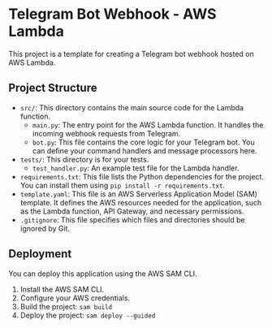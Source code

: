 # Telegram Bot Webhook - AWS Lambda

This project is a template for creating a Telegram bot webhook hosted on AWS Lambda.

## Project Structure

- `src/`: This directory contains the main source code for the Lambda function.
  - `main.py`: The entry point for the AWS Lambda function. It handles the incoming webhook requests from Telegram.
  - `bot.py`: This file contains the core logic for your Telegram bot. You can define your command handlers and message processors here.
- `tests/`: This directory is for your tests.
  - `test_handler.py`: An example test file for the Lambda handler.
- `requirements.txt`: This file lists the Python dependencies for the project. You can install them using `pip install -r requirements.txt`.
- `template.yaml`: This file is an AWS Serverless Application Model (SAM) template. It defines the AWS resources needed for the application, such as the Lambda function, API Gateway, and necessary permissions.
- `.gitignore`: This file specifies which files and directories should be ignored by Git.

## Deployment

You can deploy this application using the AWS SAM CLI.

1.  Install the AWS SAM CLI.
2.  Configure your AWS credentials.
3.  Build the project: `sam build`
4.  Deploy the project: `sam deploy --guided`